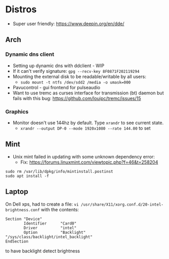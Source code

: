 
# Distros
* Super user friendly: https://www.deepin.org/en/dde/
## Arch
### Dynamic dns client
* Setting up dynamic dns with ddclient - WIP
* If it can't verify signature: `gpg --recv-key 8F0871F202119294`
* Mounting the external disk to be readable/writable by all users:
  * `sudo mount -t ntfs /dev/sdd2 /media -o umask=000`
* Pavucontrol - gui frontend for pulseaudio
* Want to use tremc as curses interface for transmission (bt) daemon but fails with this bug: https://github.com/louipc/tremc/issues/15


### Graphics
* Monitor doesn't use 144hz by default. Type `xrandr` to see current state.
  * `xrandr --output DP-0 --mode 1920x1080 --rate 144.00` to set

## Mint
* Unix mint failed in updating with some unknown dependency error:
  * Fix: https://forums.linuxmint.com/viewtopic.php?f=46&t=258204
```
sudo rm /var/lib/dpkg/info/mintinstall.postinst
sudo apt install -f
```


## Laptop
On Dell xps, had to create a file: `vi /usr/share/X11/xorg.conf.d/20-intel-brightness.conf` with the contents:

```
Section "Device"
        Identifier      "Card0"
        Driver          "intel"
        Option          "Backlight"     "/sys/class/backlight/intel_backlight"
EndSection
```
to have backlight detect brightness
